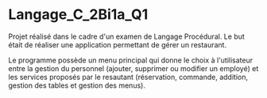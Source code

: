 # Langage_C_2Bi1a_Q1

Projet réalisé dans le cadre d'un examen de Langage Procédural.
Le but était de réaliser une application permettant de gérer un restaurant.

Le programme possède un menu principal qui donne le choix à l'utilisateur entre la gestion du personnel (ajouter, supprimer ou modifier un employé) et les services proposés par le resautant (réservation, commande, addition, gestion des tables et gestion des menus).
